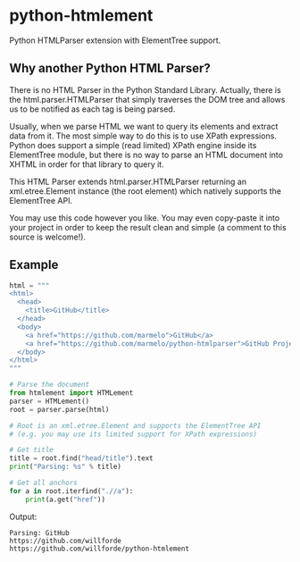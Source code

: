 python-htmlement
=================

Python HTMLParser extension with ElementTree support.


Why another Python HTML Parser?
-----

There is no HTML Parser in the Python Standard Library.
Actually, there is the html.parser.HTMLParser that simply traverses the DOM tree and allows us to be notified as each tag is being parsed.

Usually, when we parse HTML we want to query its elements and extract data from it.
The most simple way to do this is to use XPath expressions.
Python does support a simple (read limited) XPath engine inside its ElementTree module, but there is no way to parse an HTML document into XHTML in order for that library to query it.

This HTML Parser extends html.parser.HTMLParser returning an xml.etree.Element instance (the root element) which natively supports the ElementTree API.

You may use this code however you like.
You may even copy-paste it into your project in order to keep the result clean and simple (a comment to this source is welcome!).


Example
-----

```python
html = """
<html>
  <head>
    <title>GitHub</title>
  </head>
  <body>
    <a href="https://github.com/marmelo">GitHub</a>
    <a href="https://github.com/marmelo/python-htmlparser">GitHub Project</a>
  </body>
</html>
"""

# Parse the document
from htmlement import HTMLement
parser = HTMLement()
root = parser.parse(html)

# Root is an xml.etree.Element and supports the ElementTree API
# (e.g. you may use its limited support for XPath expressions)

# Get title
title = root.find("head/title").text
print("Parsing: %s" % title)

# Get all anchors
for a in root.iterfind(".//a"):
    print(a.get("href"))
```

Output:
```
Parsing: GitHub
https://github.com/willforde
https://github.com/willforde/python-htmlement
```
